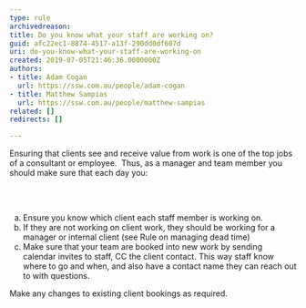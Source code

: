 ```yaml
---
type: rule
archivedreason: 
title: Do you know what your staff are working on?
guid: afc22ec1-8874-4517-a13f-290dd0df607d
uri: do-you-know-what-your-staff-are-working-on
created: 2019-07-05T21:46:36.0000000Z
authors:
- title: Adam Cogan
  url: https://ssw.com.au/people/adam-cogan
- title: Matthew Sampias
  url: https://ssw.com.au/people/matthew-sampias
related: []
redirects: []

---
```



<p class="ssw15-rteElement-P">Ensuring that clients see and receive value from work is one of the top jobs of a consultant or employee.&#160;&#160;Thus, as a manager and team member you should make sure that each day you&#58;​<br></p>
<br><excerpt class='endintro'></excerpt><br>
<ol style="list-style-type&#58;lower-alpha;">
      <li>​​Ensure you know which client each staff member is working on. &#160;</li><li>If they are not working on client work, they should be working for a manager or internal client (see Rule on managing dead time)</li><li>Make sure that your team are booked into new work by sending calendar invites to staff, CC the client contact. This way staff know where to go and when, and also have a contact name they can reach out to with questions.<br></li></ol><p class="ssw15-rteElement-P">Make any changes to existing client bookings as required.<br><br></p>


